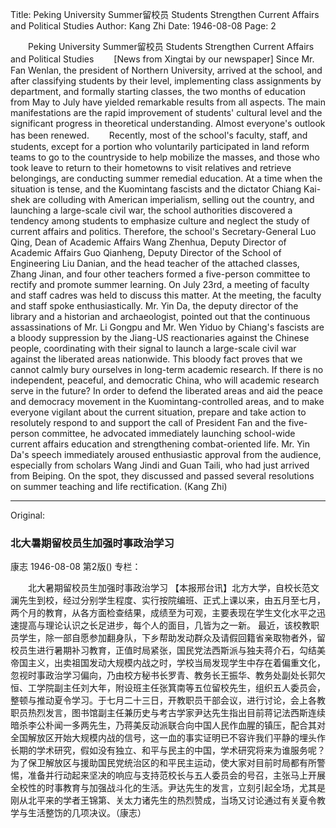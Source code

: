 Title: Peking University Summer留校员 Students Strengthen Current Affairs and Political Studies
Author: Kang Zhi
Date: 1946-08-08
Page: 2

　　Peking University Summer留校员 Students Strengthen Current Affairs and Political Studies
　　[News from Xingtai by our newspaper] Since Mr. Fan Wenlan, the president of Northern University, arrived at the school, and after classifying students by their level, implementing class assignments by department, and formally starting classes, the two months of education from May to July have yielded remarkable results from all aspects. The main manifestations are the rapid improvement of students' cultural level and the significant progress in theoretical understanding. Almost everyone's outlook has been renewed.
　　Recently, most of the school's faculty, staff, and students, except for a portion who voluntarily participated in land reform teams to go to the countryside to help mobilize the masses, and those who took leave to return to their hometowns to visit relatives and retrieve belongings, are conducting summer remedial education. At a time when the situation is tense, and the Kuomintang fascists and the dictator Chiang Kai-shek are colluding with American imperialism, selling out the country, and launching a large-scale civil war, the school authorities discovered a tendency among students to emphasize culture and neglect the study of current affairs and politics. Therefore, the school's Secretary-General Luo Qing, Dean of Academic Affairs Wang Zhenhua, Deputy Director of Academic Affairs Guo Qianheng, Deputy Director of the School of Engineering Liu Danian, and the head teacher of the attached classes, Zhang Jinan, and four other teachers formed a five-person committee to rectify and promote summer learning. On July 23rd, a meeting of faculty and staff cadres was held to discuss this matter. At the meeting, the faculty and staff spoke enthusiastically. Mr. Yin Da, the deputy director of the library and a historian and archaeologist, pointed out that the continuous assassinations of Mr. Li Gongpu and Mr. Wen Yiduo by Chiang's fascists are a bloody suppression by the Jiang-US reactionaries against the Chinese people, coordinating with their signal to launch a large-scale civil war against the liberated areas nationwide. This bloody fact proves that we cannot calmly bury ourselves in long-term academic research. If there is no independent, peaceful, and democratic China, who will academic research serve in the future? In order to defend the liberated areas and aid the peace and democracy movement in the Kuomintang-controlled areas, and to make everyone vigilant about the current situation, prepare and take action to resolutely respond to and support the call of President Fan and the five-person committee, he advocated immediately launching school-wide current affairs education and strengthening combat-oriented life. Mr. Yin Da's speech immediately aroused enthusiastic approval from the audience, especially from scholars Wang Jindi and Guan Taili, who had just arrived from Beiping. On the spot, they discussed and passed several resolutions on summer teaching and life rectification. (Kang Zhi)



<hr /> 

Original: 


### 北大暑期留校员生加强时事政治学习
康志
1946-08-08
第2版()
专栏：

　　北大暑期留校员生加强时事政治学习
    【本报邢台讯】北方大学，自校长范文澜先生到校，经过分别学生程度、实行按院编班、正式上课以来，由五月至七月，两个月的教育，从各方面检查结果，成绩至为可观，主要表现在学生文化水平之迅速提高与理论认识之长足进步，每个人的面目，几皆为之一新。
    最近，该校教职员学生，除一部自愿参加翻身队，下乡帮助发动群众及请假回籍省亲取物者外，留校员生进行暑期补习教育，正值时局紧张，国民党法西斯派与独夫蒋介石，勾结美帝国主义，出卖祖国发动大规模内战之时，学校当局发现学生中存在着偏重文化，忽视时事政治学习偏向，乃由校方秘书长罗青、教务长王振华、教务处副处长郭欠恒、工学院副主任刘大年，附设班主任张箕南等五位留校先生，组织五人委员会，整顿与推动夏令学习。于七月二十三日，开教职员干部会议，进行讨论，会上各教职员热烈发言，图书馆副主任兼历史与考古学家尹达先生指出目前蒋记法西斯连续暗杀李公朴闻一多两先生，乃蒋美反动派联合向中国人民作血腥的镇压，配合其对全国解放区开始大规模内战的信号，这一血的事实证明已不容许我们平静的埋头作长期的学术研究，假如没有独立、和平与民主的中国，学术研究将来为谁服务呢？为了保卫解放区与援助国民党统治区的和平民主运动，使大家对目前时局都有所警惕，准备并行动起来坚决的响应与支持范校长与五人委员会的号召，主张马上开展全校性的时事教育与加强战斗化的生活。尹达先生的发言，立刻引起全场，尤其是刚从北平来的学者王锦第、关太力诸先生的热烈赞成，当场又讨论通过有关夏令教学与生活整饬的几项决议。（康志）
